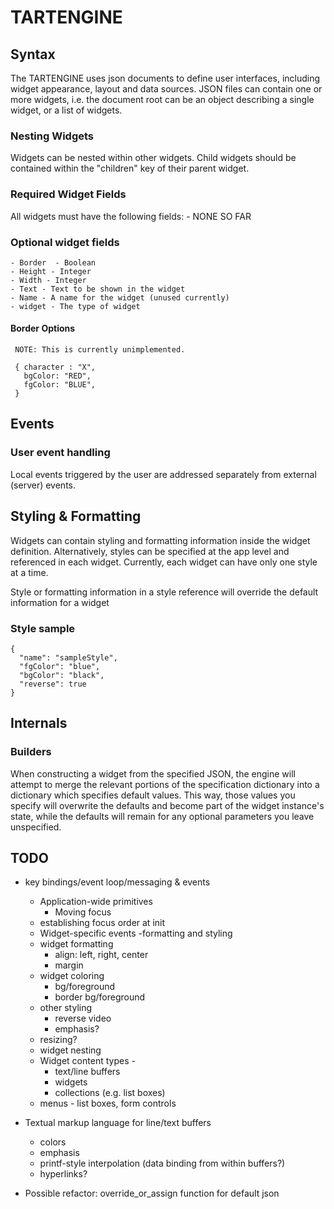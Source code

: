 # TARTENGINE

## Syntax

The TARTENGINE uses json documents to define user interfaces, including widget appearance, layout and data sources.
JSON files can contain one or more widgets, i.e. the document root can be an object describing a single widget, or a list of widgets.

### Nesting Widgets

Widgets can be nested within other widgets. Child widgets should be contained within the "children" key of their parent widget.

### Required Widget Fields

All widgets must have the following fields:
    - NONE SO FAR

### Optional widget fields

    - Border  - Boolean
    - Height - Integer
    - Width - Integer
    - Text - Text to be shown in the widget
    - Name - A name for the widget (unused currently)
    - widget - The type of widget

#### Border Options

     NOTE: This is currently unimplemented.

     { character : "X",
       bgColor: "RED",
       fgColor: "BLUE",
     }

## Events

### User event handling

Local events triggered by the user are addressed separately from external (server) events.

## Styling & Formatting

Widgets can contain styling and formatting information inside the widget definition. Alternatively, styles can be specified at the app level and referenced in each widget. Currently, each widget can have only one style at a time.

Style or formatting information in a style reference will override the default information for a widget

### Style sample
    {
      "name": "sampleStyle",
      "fgColor": "blue",
      "bgColor": "black",
      "reverse": true
    }

## Internals

### Builders

When constructing a widget from the specified JSON, the engine will attempt to merge the relevant portions of the specification dictionary into a dictionary which specifies default values. This way, those values you specify will overwrite the defaults and become part of the widget instance's state, while the defaults will remain for any optional parameters you leave unspecified.

## TODO

- key bindings/event loop/messaging & events
  - Application-wide primitives
    - Moving focus
  - establishing focus order at init
  - Widget-specific events
-formatting and styling
  - widget formatting
    - align: left, right, center
    - margin
  - widget coloring
    - bg/foreground
    - border bg/foreground
  - other styling
    - reverse video
    - emphasis?
  - resizing?
  - widget nesting
  - Widget content types -
    - text/line buffers
    - widgets
    - collections (e.g. list boxes)
  - menus - list boxes, form controls
- Textual markup language for line/text buffers
  - colors
  - emphasis
  - printf-style interpolation (data binding from within buffers?)
  - hyperlinks?


- Possible refactor: override_or_assign function for default json
